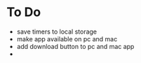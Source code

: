 # To Do

- save timers to local storage
- make app available on pc and mac
- add download button to pc and mac app
-
